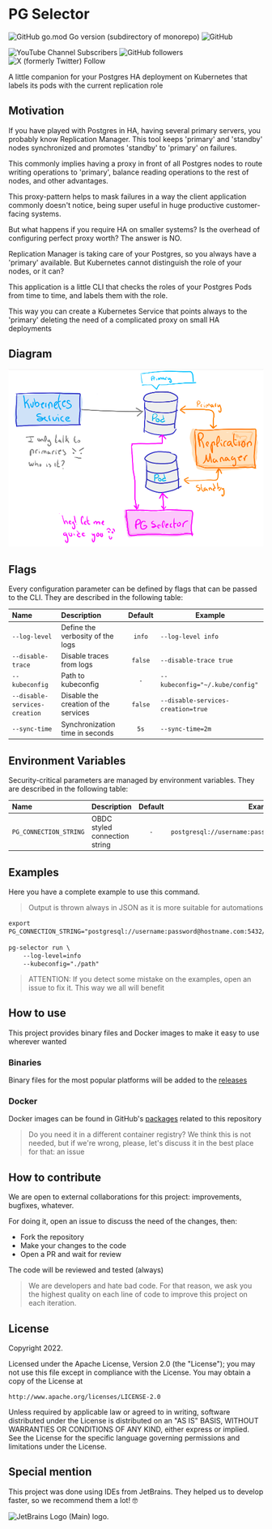 # PG Selector

![GitHub go.mod Go version (subdirectory of monorepo)](https://img.shields.io/github/go-mod/go-version/freepik-company/pg-selector)
![GitHub](https://img.shields.io/github/license/freepik-company/pg-selector)

![YouTube Channel Subscribers](https://img.shields.io/youtube/channel/subscribers/UCeSb3yfsPNNVr13YsYNvCAw?label=achetronic&link=http%3A%2F%2Fyoutube.com%2Fachetronic)
![GitHub followers](https://img.shields.io/github/followers/achetronic?label=achetronic&link=http%3A%2F%2Fgithub.com%2Fachetronic)
![X (formerly Twitter) Follow](https://img.shields.io/twitter/follow/achetronic?style=flat&logo=twitter&link=https%3A%2F%2Ftwitter.com%2Fachetronic)

A little companion for your Postgres HA deployment on Kubernetes that labels its pods
with the current replication role 

## Motivation

If you have played with Postgres in HA, having several primary servers, you probably know Replication Manager.
This tool keeps 'primary' and 'standby' nodes synchronized and promotes 'standby' to 'primary' on failures.

This commonly implies having a proxy in front of all Postgres nodes to route writing operations to 'primary',
balance reading operations to the rest of nodes, and other advantages.

This proxy-pattern helps to mask failures in a way the client application commonly doesn't notice, 
being super useful in huge productive customer-facing systems. 

But what happens if you require HA on smaller systems?
Is the overhead of configuring perfect proxy worth? 
The answer is NO.

Replication Manager is taking care of your Postgres, so you always have a 'primary' available. 
But Kubernetes cannot distinguish the role of your nodes, or it can?

This application is a little CLI that checks the roles of your Postgres Pods from time to time, 
and labels them with the role.

This way you can create a Kubernetes Service that points always to the 'primary' 
deleting the need of a complicated proxy on small HA deployments

## Diagram

<img src="https://raw.githubusercontent.com/achetronic/pg-selector/master/docs/img/pg-selector.png" alt="PG Selector diagram" width="600">

## Flags

Every configuration parameter can be defined by flags that can be passed to the CLI.
They are described in the following table:

| Name                          | Description                          | Default | Example                            |
|:------------------------------|:-------------------------------------|:-------:|------------------------------------|
| `--log-level`                 | Define the verbosity of the logs     | `info`  | `--log-level info`                 |
| `--disable-trace`             | Disable traces from logs             | `false` | `--disable-trace true`             |
| `--kubeconfig`                | Path to kubeconfig                   |   `-`   | `--kubeconfig="~/.kube/config"`    |
| `--disable-services-creation` | Disable the creation of the services | `false` | `--disable-services-creation=true` |
| `--sync-time`                 | Synchronization time in seconds      |  `5s`   | `--sync-time=2m`                   |

## Environment Variables

Security-critical parameters are managed by environment variables.
They are described in the following table:

| Name                   | Description                   | Default | Example                                               |
|:-----------------------|:------------------------------|:-------:|-------------------------------------------------------|
| `PG_CONNECTION_STRING` | OBDC styled connection string |   `-`   | `postgresql://username:password@hostname.com:5432/db` |

## Examples

Here you have a complete example to use this command.

> Output is thrown always in JSON as it is more suitable for automations

```console
export PG_CONNECTION_STRING="postgresql://username:password@hostname.com:5432/db"

pg-selector run \
    --log-level=info
    --kubeconfig="./path"
```

> ATTENTION:
> If you detect some mistake on the examples, open an issue to fix it. 
> This way we all will benefit

## How to use

This project provides binary files and Docker images to make it easy to use wherever wanted

### Binaries

Binary files for the most popular platforms will be added to the [releases](https://github.com/freepik-company/pg-selector/releases)

### Docker

Docker images can be found in GitHub's [packages](https://github.com/freepik-company/pg-selector/pkgs/container/pg-selector)
related to this repository

> Do you need it in a different container registry? We think this is not needed, but if we're wrong, please, let's discuss
> it in the best place for that: an issue

## How to contribute

We are open to external collaborations for this project: improvements, bugfixes, whatever.

For doing it, open an issue to discuss the need of the changes, then:

- Fork the repository
- Make your changes to the code
- Open a PR and wait for review

The code will be reviewed and tested (always)

> We are developers and hate bad code. For that reason, we ask you the highest quality
> on each line of code to improve this project on each iteration.

## License

Copyright 2022.

Licensed under the Apache License, Version 2.0 (the "License");
you may not use this file except in compliance with the License.
You may obtain a copy of the License at

    http://www.apache.org/licenses/LICENSE-2.0

Unless required by applicable law or agreed to in writing, software
distributed under the License is distributed on an "AS IS" BASIS,
WITHOUT WARRANTIES OR CONDITIONS OF ANY KIND, either express or implied.
See the License for the specific language governing permissions and
limitations under the License.

## Special mention

This project was done using IDEs from JetBrains. They helped us to develop faster, so we recommend them a lot! 🤓

<img src="https://resources.jetbrains.com/storage/products/company/brand/logos/jb_beam.png" alt="JetBrains Logo (Main) logo." width="150">

